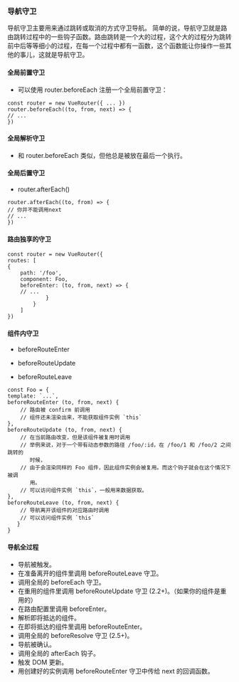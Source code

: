 ### 导航守卫

导航守卫主要用来通过跳转或取消的方式守卫导航。 简单的说，导航守卫就是路由跳转过程中的一些钩子函数。路由跳转是一个大的过程，这个大的过程分为跳转前中后等等细小的过程，在每一个过程中都有一函数，这个函数能让你操作一些其他的事儿，这就是导航守卫。

#### 全局前置守卫

- 可以使用 router.beforeEach 注册一个全局前置守卫：


``` 
const router = new VueRouter({ ... })
router.beforeEach((to, from, next) => {
// ...
})
```

####  全局解析守卫

- 和 router.beforeEach 类似，但他总是被放在最后一个执行。


#### 全局后置守卫

* router.afterEach()

``` 
router.afterEach((to, from) => {
// 你并不能调用next
// ...
})
```

#### 路由独享的守卫

``` 
const router = new VueRouter({
routes: [
{
	path: '/foo',
	component: Foo,
	beforeEnter: (to, from, next) => {
	// ...
			}
		}
	]
})
```

#### 组件内守卫

-  beforeRouteEnter

- beforeRouteUpdate 

- beforeRouteLeave


``` 
const Foo = {
template: `...`,
beforeRouteEnter (to, from, next) {
	// 路由被 confirm 前调用
	// 组件还未渲染出来，不能获取组件实例 `this`
},
beforeRouteUpdate (to, from, next) {
	// 在当前路由改变，但是该组件被复用时调用
	// 举例来说，对于一个带有动态参数的路径 /foo/:id，在 /foo/1 和 /foo/2 之间跳转的
	   时候，
	// 由于会渲染同样的 Foo 组件，因此组件实例会被复用。而这个钩子就会在这个情况下被调
	   用。
	// 可以访问组件实例 `this`，一般用来数据获取。
},
beforeRouteLeave (to, from, next) {
	// 导航离开该组件的对应路由时调用
	// 可以访问组件实例 `this`
   }
}
```

#### 导航全过程 

- 导航被触发。
-  在准备离开的组件里调用 beforeRouteLeave 守卫。
-  调用全局的 beforeEach 守卫。
-  在重用的组件里调用 beforeRouteUpdate 守卫 (2.2+)。（如果你的组件是重用的）
-  在路由配置里调用 beforeEnter。
-  解析即将抵达的组件。 
- 在即将抵达的组件里调用 beforeRouteEnter。 
- 调用全局的 beforeResolve 守卫 (2.5+)。 
- 导航被确认。 
- 调用全局的 afterEach 钩子。
-  触发 DOM 更新。
-  用创建好的实例调用 beforeRouteEnter 守卫中传给 next 的回调函数。

